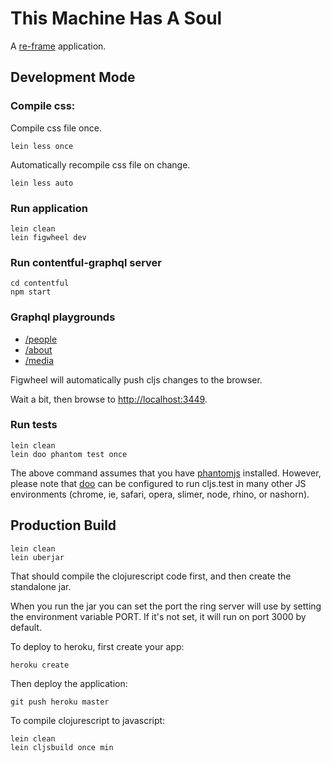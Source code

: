 # This Machine Has A Soul

A [re-frame](https://github.com/Day8/re-frame) application.

## Development Mode

### Compile css:

Compile css file once.

```
lein less once
```

Automatically recompile css file on change.

```
lein less auto
```

### Run application

```
lein clean
lein figwheel dev
```

### Run contentful-graphql server

```
cd contentful
npm start
```

### Graphql playgrounds

- [/people](http://localhost:4000/people)
- [/about](http://localhost:4000/about)
- [/media](http://localhost:4000/media)

Figwheel will automatically push cljs changes to the browser.

Wait a bit, then browse to [http://localhost:3449](http://localhost:3449).

### Run tests

```
lein clean
lein doo phantom test once
```

The above command assumes that you have [phantomjs](https://www.npmjs.com/package/phantomjs) installed. However, please note that [doo](https://github.com/bensu/doo) can be configured to run cljs.test in many other JS environments (chrome, ie, safari, opera, slimer, node, rhino, or nashorn).

## Production Build

```
lein clean
lein uberjar
```

That should compile the clojurescript code first, and then create the standalone jar.

When you run the jar you can set the port the ring server will use by setting the environment variable PORT.
If it's not set, it will run on port 3000 by default.

To deploy to heroku, first create your app:

```
heroku create
```

Then deploy the application:

```
git push heroku master
```

To compile clojurescript to javascript:

```
lein clean
lein cljsbuild once min
```
